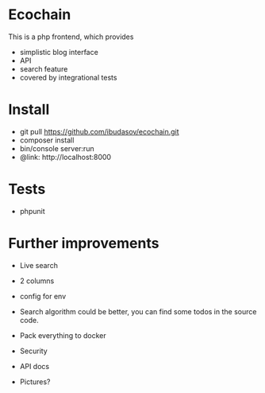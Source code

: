 # Ecochain

This is a php frontend, which provides 

- simplistic blog interface
- API 
- search feature
- covered by integrational tests

# Install

- git pull https://github.com/ibudasov/ecochain.git
- composer install
- bin/console server:run
- @link: http://localhost:8000

# Tests

- phpunit

# Further improvements

- Live search
- 2 columns

- config for env
- Search algorithm could be better, you can find some todos in the source code.
- Pack everything to docker
- Security
- API docs
- Pictures?
